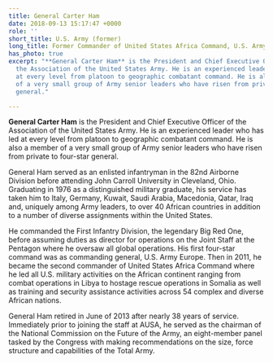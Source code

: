 ```yaml
---
title: General Carter Ham
date: 2018-09-13 15:17:47 +0000
role: ''
short_title: U.S. Army (former)
long_title: Former Commander of United States Africa Command, U.S. Army
has_photo: true
excerpt: "**General Carter Ham** is the President and Chief Executive Officer of
  the Association of the United States Army. He is an experienced leader who has led
  at every level from platoon to geographic combatant command. He is also a member
  of a very small group of Army senior leaders who have risen from private to four-star
  general."

---
```

**General Carter Ham** is the President and Chief Executive Officer of the Association of the United States Army. He is an experienced leader who has led at every level from platoon to geographic combatant command. He is also a member of a very small group of Army senior leaders who have risen from private to four-star general.  
  
General Ham served as an enlisted infantryman in the 82nd Airborne Division before attending John Carroll University in Cleveland, Ohio. Graduating in 1976 as a distinguished military graduate, his service has taken him to Italy, Germany, Kuwait, Saudi Arabia, Macedonia, Qatar, Iraq and, uniquely among Army leaders, to over 40 African countries in addition to a number of diverse assignments within the United States.  
  
He commanded the First Infantry Division, the legendary Big Red One, before assuming duties as director for operations on the Joint Staff at the Pentagon where he oversaw all global operations. His first four-star command was as commanding general, U.S. Army Europe. Then in 2011, he became the second commander of United States Africa Command where he led all U.S. military activities on the African continent ranging from combat operations in Libya to hostage rescue operations in Somalia as well as training and security assistance activities across 54 complex and diverse African nations.  
  
General Ham retired in June of 2013 after nearly 38 years of service. Immediately prior to joining the staff at AUSA, he served as the chairman of the National Commission on the Future of the Army, an eight-member panel tasked by the Congress with making recommendations on the size, force structure and capabilities of the Total Army.